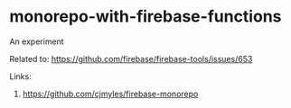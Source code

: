 # monorepo-with-firebase-functions

An experiment

Related to: https://github.com/firebase/firebase-tools/issues/653

Links:

1. https://github.com/cjmyles/firebase-monorepo
